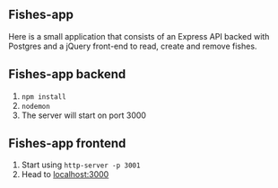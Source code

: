 ## Fishes-app

Here is a small application that consists of an Express API backed with Postgres and a jQuery front-end to read, create and remove fishes.

## Fishes-app backend

1.  `npm install`
2.  `nodemon`
3.  The server will start on port 3000

## Fishes-app frontend

1.  Start using `http-server -p 3001`
2.  Head to [localhost:3000](localhost:3001)

